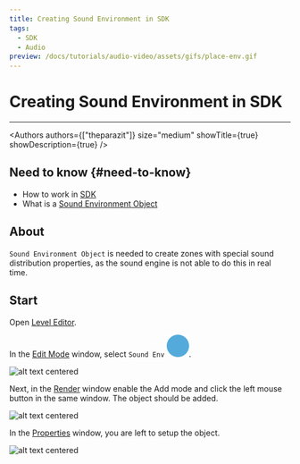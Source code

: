 ```yaml
---
title: Creating Sound Environment in SDK
tags:
  - SDK
  - Audio
preview: /docs/tutorials/audio-video/assets/gifs/place-env.gif
---
```


# Creating Sound Environment in SDK

___

<Authors
  authors={["theparazit"]}
  size="medium"
  showTitle={true}
  showDescription={true}
/>

## Need to know {#need-to-know}

- How to work in [SDK](../../modding-tools/sdk/README.md)
- What is a [Sound Environment Object](../../glossary/glossary.html#sound-environment-object)

## About

`Sound Environment Object` is needed to create zones with special sound distribution properties, as the sound engine is not able to do this in real time.

## Start

Open [Level Editor](../../modding-tools/sdk/level-editor/README.md).

In the [Edit Mode](../../modding-tools/sdk/level-editor/edit-mode.md) window, select `Sound Env` ![alt text](../../../static/icons/sdk/circle.svg).

![alt text centered](assets/images/select-sound-env.png)

Next, in the [Render](../../modding-tools/sdk/level-editor/render.md) window enable the Add mode and click the left mouse button in the same window. The object should be added.

![alt text centered](assets/gifs/place-env.gif)

In the [Properties](../../modding-tools/sdk/level-editor/properties.md) window, you are left to setup the object.

![alt text centered](assets/images/sound-env-properties.png)
